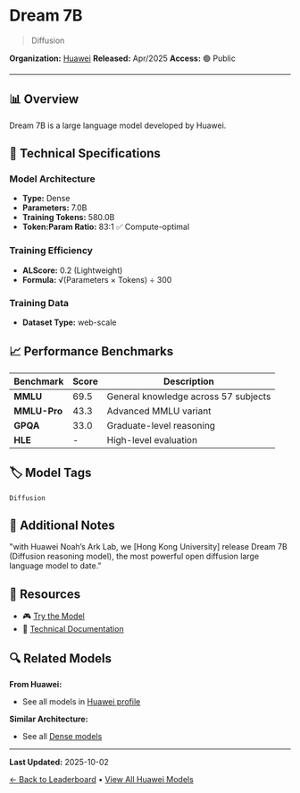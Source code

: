 # Dream 7B

> Diffusion

**Organization:** [Huawei](../../labs/huawei.md)
**Released:** Apr/2025
**Access:** 🟢 Public

---

## 📊 Overview

Dream 7B is a large language model developed by Huawei.

## 🔧 Technical Specifications

### Model Architecture
- **Type:** Dense
- **Parameters:** 7.0B
- **Training Tokens:** 580.0B
- **Token:Param Ratio:** 83:1 ✅ Compute-optimal

### Training Efficiency
- **ALScore:** 0.2 (Lightweight)
- **Formula:** √(Parameters × Tokens) ÷ 300

### Training Data
- **Dataset Type:** web-scale

## 📈 Performance Benchmarks

| Benchmark | Score | Description |
|-----------|-------|-------------|
| **MMLU** | 69.5 | General knowledge across 57 subjects |
| **MMLU-Pro** | 43.3 | Advanced MMLU variant |
| **GPQA** | 33.0 | Graduate-level reasoning |
| **HLE** | - | High-level evaluation |

## 🏷️ Model Tags

`Diffusion`

## 📝 Additional Notes

"with Huawei Noah’s Ark Lab, we [Hong Kong University] release Dream 7B (Diffusion reasoning model), the most powerful open diffusion large language model to date."

## 🔗 Resources

- 🎮 [Try the Model](https://github.com/HKUNLP/Dream)
- 📄 [Technical Documentation](https://hkunlp.github.io/blog/2025/dream/)

## 🔍 Related Models

**From Huawei:**
- See all models in [Huawei profile](../../labs/huawei.md)

**Similar Architecture:**
- See all [Dense models](../../architectures/dense.md)

---

**Last Updated:** 2025-10-02

[← Back to Leaderboard](../../README.md) • [View All Huawei Models](../../labs/huawei.md)
